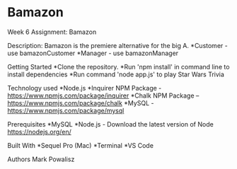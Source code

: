 # Bamazon
Week 6 Assignment: Bamazon

Description: Bamazon is the premiere alternative for the big A.
  *Customer - use bamazonCustomer
  *Manager - use bamazonManager

Getting Started
  *Clone the repository.
  *Run 'npm install' in command line to install dependencies
  *Run command 'node app.js' to play Star Wars Trivia

Technology used
  *Node.js
  *Inquirer NPM Package - https://www.npmjs.com/package/inquirer
  *Chalk NPM Package – https://www.npmjs.com/package/chalk
  *MySQL - https://www.npmjs.com/package/mysql

Prerequisites
  *MySQL
  *Node.js - Download the latest version of Node https://nodejs.org/en/

Built With
  *Sequel Pro (Mac)
  *Terminal
  *VS Code

Authors
Mark Powalisz
